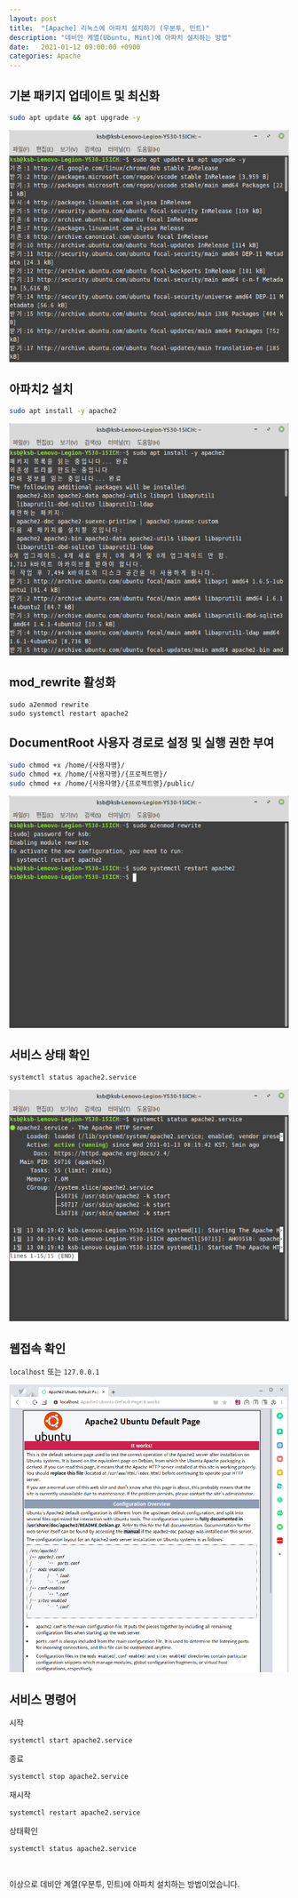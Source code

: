 ```yaml
---
layout: post
title:  "[Apache] 리눅스에 아파치 설치하기 (우분투, 민트)"
description: "데비안 계열(Ubuntu, Mint)에 아파치 설치하는 방법"
date:   2021-01-12 09:00:00 +0900
categories: Apache
---
```

## 기본 패키지 업데이트 및 최신화

```bash
sudo apt update && apt upgrade -y
```

![리눅스에 아파치 설치하기-1](/assets/images/2021-01-12/apache-install-on-linux-1.png)

## 아파치2 설치

```bash
sudo apt install -y apache2
```

![리눅스에 아파치 설치하기-2](/assets/images/2021-01-12/apache-install-on-linux-2.png)

## mod_rewrite 활성화

```
sudo a2enmod rewrite
sudo systemctl restart apache2
```

## DocumentRoot 사용자 경로로 설정 및 실행 권한 부여

```bash
sudo chmod +x /home/{사용자명}/
sudo chmod +x /home/{사용자명}/{프로젝트명}/
sudo chmod +x /home/{사용자명}/{프로젝트명}/public/
```            

![리눅스에 아파치 설치하기-3](/assets/images/2021-01-12/apache-install-on-linux-3.png)

## 서비스 상태 확인

```bash
systemctl status apache2.service
```

![리눅스에 아파치 설치하기-4](/assets/images/2021-01-12/apache-install-on-linux-4.png)

## 웹접속 확인

`localhost` 또는 `127.0.0.1`

![리눅스에 아파치 설치하기-5](/assets/images/2021-01-12/apache-install-on-linux-5.png)

## 서비스 명령어

시작
```bash
systemctl start apache2.service
```

종료
```bash
systemctl stop apache2.service
```

재시작
```bash
systemctl restart apache2.service
```

상태확인
```bash
systemctl status apache2.service
```

&nbsp;

이상으로 데비안 계열(우분투, 민트)에 아파치 설치하는 방법이었습니다.
